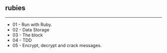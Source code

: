 ## rubies
---------

* 01 - Run with Ruby.
* 02 - Data Storage
* 03 - The block
* 04 - TDD
* 05 - Encrypt, decrypt and crack messages.